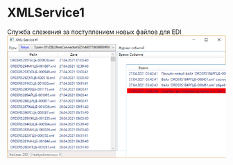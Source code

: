 # XMLService1
Служба слежения за поступлением новых файлов для EDI
![Screenshort1](https://github.com/AstiiCoder/XMLService1/blob/main/screen.png)
